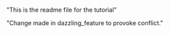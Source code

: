 "This is the readme file for the tutorial"

"Change made in dazzling_feature to provoke conflict."

